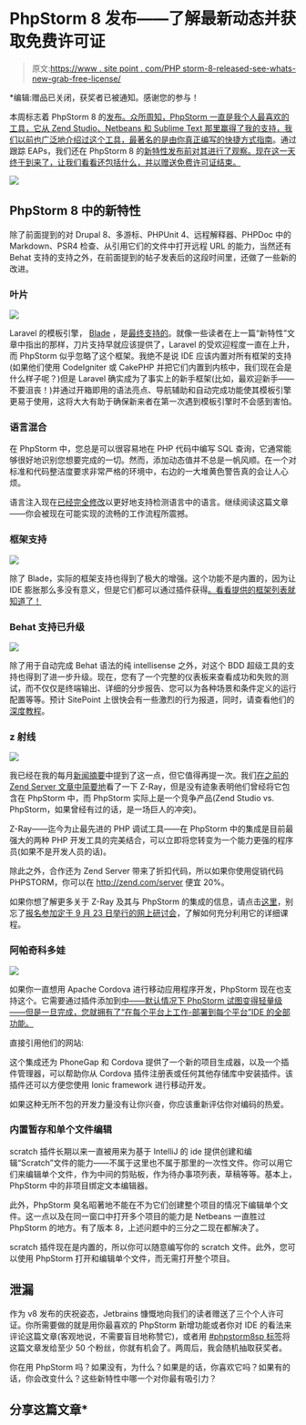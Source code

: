 # PhpStorm 8 发布——了解最新动态并获取免费许可证

> 原文:[https://www . site point . com/PHP storm-8-released-see-whats-new-grab-free-license/](https://www.sitepoint.com/phpstorm-8-released-see-whats-new-grab-free-license/)

 *编辑:赠品已关闭，获奖者已被通知。感谢您的参与！

本周标志着 PhpStorm 8 的[发布。众所周知，PhpStorm 一直是我个人最喜欢的工具，它从 Zend Studio、Netbeans 和 Sublime Text 那里赢得了我的支持，我们以前也广泛地介绍过这个工具，最著名的是由你真正编写的](https://blog.jetbrains.com/phpstorm/2014/09/phpstorm-8-released-with-blade-behat-wordpress-remote-php-interpreters-and-more/)[快捷方式指南](https://www.sitepoint.com/phpstorm-top-productivity-hacks-shortcuts/)。通过跟踪 EAPs，我们还在 PhpStorm 8 的[新特性发布前对其进行了观察。现在这一天终于到来了，让我们看看还包括什么，并以赠送免费许可证结束。](https://www.sitepoint.com/phpstorm-8-new-features/)

![](../Images/890b0331a0ca64fa285132e0eb1bd29f.png)

## PhpStorm 8 中的新特性

除了前面提到的对 Drupal 8、多游标、PHPUnit 4、远程解释器、PHPDoc 中的 Markdown、PSR4 检查、从引用它们的文件中打开远程 URL 的能力，当然还有 Behat 支持的支持之外，在前面提到的帖子发表后的这段时间里，还做了一些新的改进。

### 叶片

![](../Images/2312522c284cb1ef0d0cbb00aed49a29.png)

Laravel 的模板引擎， [Blade](https://laravel.com/docs/templates) ，是[最终支持的](https://blog.jetbrains.com/phpstorm/2014/08/blade-template-engine-support-in-phpstorm-8-eap/)。就像一些读者在上一篇“新特性”文章中指出的那样，刀片支持早就应该提供了，Laravel 的受欢迎程度一直在上升，而 PhpStorm 似乎忽略了这个框架。我绝不是说 IDE 应该内置对所有框架的支持(如果他们使用 CodeIgniter 或 CakePHP 并把它们内置到内核中，我们现在会是什么样子呢？)但是 Laravel 确实成为了事实上的新手框架(比如，最欢迎新手——不要沮丧！)并通过开箱即用的语法亮点、导航辅助和自动完成功能使其模板引擎更易于使用，这将大大有助于确保新来者在第一次遇到模板引擎时不会感到害怕。

### 语言混合

在 PhpStorm 中，您总是可以很容易地在 PHP 代码中编写 SQL 查询，它通常能够很好地识别您想要完成的一切。然而，添加动态值并不总是一帆风顺。在一个对标准和代码整洁度要求非常严格的环境中，右边的一大堆黄色警告真的会让人心烦。

语言注入现在[已经完全修改](https://blog.jetbrains.com/phpstorm/2014/09/language-injections-enhancements-in-phpstorm-8/)以更好地支持检测语言中的语言。继续阅读这篇文章——你会被现在可能实现的流畅的工作流程所震撼。

### 框架支持

![](../Images/c4c84001eddae2e0e4f7452d8c385037.png)

除了 Blade，实际的框架支持也得到了极大的增强。这个功能不是内置的，因为让 IDE 膨胀那么多没有意义，但是它们都可以通过插件获得[。看看提供的框架列表就知道了！](https://plugins.jetbrains.com/search?correctionAllowed=true&pr=&orderBy=relevance&search=phpStorm)

### Behat 支持已升级

![](../Images/bfc30ddc6097543dbaa91c756187d03e.png)

除了用于自动完成 Behat 语法的纯 intellisense 之外，对这个 BDD 超级工具的支持也得到了进一步升级。现在，您有了一个完整的仪表板来查看成功和失败的测试，而不仅仅是终端输出、详细的分步报告、您可以为各种场景和条件定义的运行配置等等。预计 SitePoint 上很快会有一些激烈的行为报道，同时，请查看他们的[深度教程](https://confluence.jetbrains.com/display/PhpStorm/Using+Behat+in+PhpStorm)。

### z 射线

![](../Images/596e6d49354c90028b26907ac27a2d0c.png)

我已经在我的每月[新闻摘要](https://www.sitepoint.com/php-news-may-missed-august-september-2014/)中提到了这一点，但它值得再提一次。我们[在之前的 Zend Server 文章中简要地](https://www.sitepoint.com/getting-know-zend-server-7/)看了一下 Z-Ray，但是没有迹象表明他们曾经将它包含在 PhpStorm 中，而 PhpStorm 实际上是一个竞争产品(Zend Studio vs. PhpStorm，如果曾经有过的话，是一场巨人的冲突)。

Z-Ray——迄今为止最先进的 PHP 调试工具——在 PhpStorm 中的集成是目前最强大的两种 PHP 开发工具的完美结合，可以立即将您转变为一个能力更强的程序员(如果不是开发人员的话)。

除此之外，合作还为 Zend Server 带来了折扣代码，所以如果你使用促销代码 PHPSTORM，你可以在 http://zend.com/server 便宜 20%。

如果你想了解更多关于 Z-Ray 及其与 PhpStorm 的集成的信息，请点击[这里](https://confluence.jetbrains.com/display/PhpStorm/Using+PhpStorm+with+Zend+Server)，别忘了[报名参加定于 9 月 23 日举行的网上研讨会](http://pages.zend.com/JetBrainsWebinar.html?src=jetbrains)，了解如何充分利用它的详细课程。

### 阿帕奇科多娃

![](../Images/1a71bd7691eb628b9c8773cd4dcb1a47.png)

如果你一直想用 Apache Cordova 进行移动应用程序开发，PhpStorm 现在也支持这个。它需要通过插件添加到[中——默认情况下 PhpStorm 试图变得轻量级——但是一旦完成，您就拥有了“在每个平台上工作-部署到每个平台”IDE 的全部功能。](https://plugins.jetbrains.com/plugin/7436-phonegap-cordova-plugin)

直接引用他们的网站:

这个集成还为 PhoneGap 和 Cordova 提供了一个新的项目生成器，以及一个插件管理器，可以帮助你从 Cordova 插件注册表或任何其他存储库中安装插件。该插件还可以方便您使用 Ionic framework 进行移动开发。

如果这种无所不包的开发力量没有让你兴奋，你应该重新评估你对编码的热爱。

### 内置暂存和单个文件编辑

scratch 插件长期以来一直被用来为基于 IntelliJ 的 ide 提供创建和编辑“Scratch”文件的能力——不属于这里也不属于那里的一次性文件。你可以用它们来编辑单个文件，作为中间的剪贴板，作为待办事项列表，草稿等等。基本上，PhpStorm 中的非项目绑定文本编辑器。

此外，PhpStorm 臭名昭著地不能在不为它们创建整个项目的情况下编辑单个文件。这一点以及在同一窗口中打开多个项目的能力是 Netbeans 一直胜过 PhpStorm 的地方。有了版本 8，上述问题中的三分之二现在都解决了。

scratch 插件现在是内置的，所以你可以随意编写你的 scratch 文件。此外，您可以使用 PhpStorm 打开和编辑单个文件，而无需打开整个项目。

## 泄漏

作为 v8 发布的庆祝姿态，Jetbrains 慷慨地向我们的读者赠送了三个个人许可证。你所需要做的就是用你最喜欢的 PhpStorm 新增功能或者你对 IDE 的看法来评论这篇文章(客观地说，不需要盲目地称赞它)，或者用 [#phpstorm8sp 标签](https://twitter.com/search?f=realtime&q=%23phpstorm8sp&src=typd)将这篇文章发给至少 50 个粉丝，你就有机会了。两周后，我会随机抽取获奖者。

你在用 PhpStorm 吗？如果没有，为什么？如果是的话，你喜欢它吗？如果有的话，你会改变什么？这些新特性中哪一个对你最有吸引力？

## 分享这篇文章*